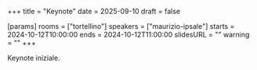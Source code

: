 +++
title = "Keynote"
date = 2025-09-10
draft = false

[params]
rooms = ["tortellino"]
speakers = ["maurizio-ipsale"]
starts = 2024-10-12T10:00:00
ends = 2024-10-12T11:00:00
slidesURL = ""
warning = ""
+++

Keynote iniziale.
